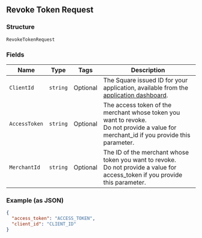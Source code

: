 ## Revoke Token Request

### Structure

`RevokeTokenRequest`

### Fields

| Name | Type | Tags | Description |
|  --- | --- | --- | --- |
| `ClientId` | `string` | Optional | The Square issued ID for your application, available from the<br>[application dashboard](https://connect.squareup.com/apps). |
| `AccessToken` | `string` | Optional | The access token of the merchant whose token you want to revoke.<br>Do not provide a value for merchant_id if you provide this parameter. |
| `MerchantId` | `string` | Optional | The ID of the merchant whose token you want to revoke.<br>Do not provide a value for access_token if you provide this parameter. |

### Example (as JSON)

```json
{
  "access_token": "ACCESS_TOKEN",
  "client_id": "CLIENT_ID"
}
```

